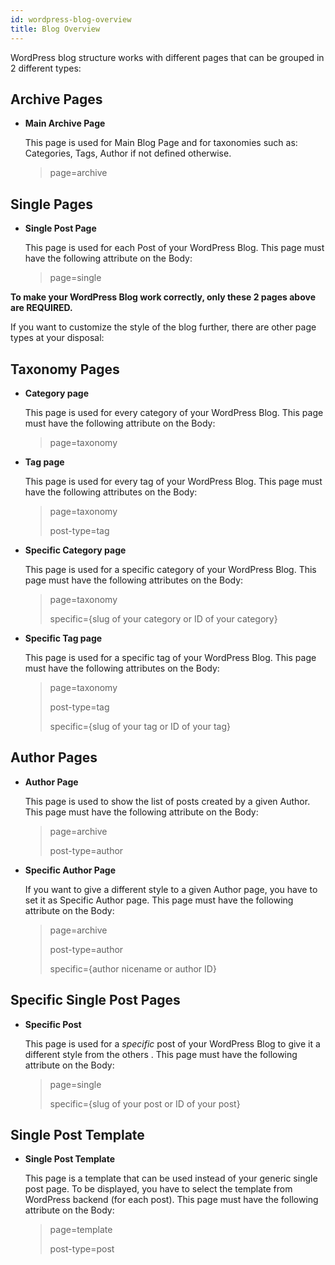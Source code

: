 ```yaml
---
id: wordpress-blog-overview
title: Blog Overview
---
```


WordPress blog structure works with different pages that can be grouped in 2 different types: 

## Archive Pages

- **Main Archive Page**

    This page is used for Main Blog Page and for taxonomies such as: Categories, Tags, Author if not defined otherwise.

    > page=archive

 

## Single Pages

- **Single Post Page**

    This page is used for each Post of your WordPress Blog. This page must have the following attribute on the Body:

    > page=single


**To make your WordPress Blog work correctly, only these 2 pages above are REQUIRED.**


If you want to customize the style of the blog further, there are other page types at your disposal:

## Taxonomy Pages

- **Category page**

    This page is used for every category of your WordPress Blog. This page must have the following attribute on the Body:

    > page=taxonomy

- **Tag page**

    This page is used for every tag of your WordPress Blog. This page must have the following attributes on the Body:

    > page=taxonomy
    >
    > post-type=tag

- **Specific Category page**

    This page is used for a specific category of your WordPress Blog. This page must have the following attributes on the Body:

    > page=taxonomy
    >
    > specific={slug of your category or ID of your category}    


- **Specific Tag page**

    This page is used for a specific tag of your WordPress Blog. This page must have the following attributes on the Body:

    > page=taxonomy
    >
    > post-type=tag
    >
    > specific={slug of your tag or ID of your tag}


## Author Pages

- **Author Page**
 
    This page is used to show the list of posts created by a given Author. This page must have the following attribute on the Body:

     > page=archive
     >
     > post-type=author
    

- **Specific Author Page** 

    If you want to give a different style to a given Author page, you have to set it as Specific Author page. This page must have the following attribute on the Body:

     > page=archive
     >
     > post-type=author
     >
     > specific={author nicename or author ID}


## Specific Single Post Pages

- **Specific Post**

    This page is used for a *specific* post of your WordPress Blog to give it a different style from the others . This page must have the following attribute on the Body:

    > page=single
    >
    > specific={slug of your post or ID of your post}


## Single Post Template 

- **Single Post Template**

    This page is a template that can be used instead of your generic single post page. To be displayed, you have to select the template from WordPress backend (for each post). This page must have the following attribute on the Body:

    > page=template
    >
    > post-type=post

